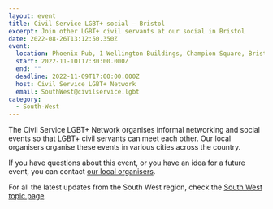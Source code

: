 ```yaml
---
layout: event
title: Civil Service LGBT+ social – Bristol
excerpt: Join other LGBT+ civil servants at our social in Bristol
date: 2022-08-26T13:12:50.350Z
event:
  location: Phoenix Pub, 1 Wellington Buildings, Champion Square, Bristol BS2 9DB
  start: 2022-11-10T17:30:00.000Z
  end: ""
  deadline: 2022-11-09T17:00:00.000Z
  host: Civil Service LGBT+ Network
  email: SouthWest@civilservice.lgbt
category:
  - South-West
---
```

The Civil Service LGBT+ Network organises informal networking and social events so that LGBT+ civil servants can meet each other. Our local organisers organise these events in various cities across the country.

If you have questions about this event, or you have an idea for a future event, you can contact [our local organisers](/team).

For all the latest updates from the South West region, check the [South West topic page](https://www.civilservice.lgbt/topic/south-west).